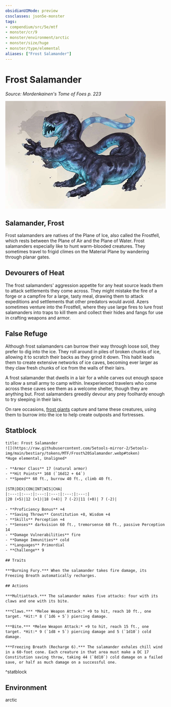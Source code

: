 ```yaml
---
obsidianUIMode: preview
cssclasses: json5e-monster
tags:
- compendium/src/5e/mtf
- monster/cr/9
- monster/environment/arctic
- monster/size/huge
- monster/type/elemental
aliases: ["Frost Salamander"]
---
```

# Frost Salamander
*Source: Mordenkainen's Tome of Foes p. 223*  

![](https://raw.githubusercontent.com/5etools-mirror-2/5etools-img/main/bestiary/MTF/Frost%20Salamander.webp#right)  
## Salamander, Frost

Frost salamanders are natives of the Plane of Ice, also called the Frostfell, which rests between the Plane of Air and the Plane of Water. Frost salamanders especially like to hunt warm-blooded creatures. They sometimes travel to frigid climes on the Material Plane by wandering through planar gates.

## Devourers of Heat

The frost salamanders' aggression appetite for any heat source leads them to attack settlements they come across. They might mistake the fire of a forge or a campfire for a large, tasty meal, drawing them to attack expeditions and settlements that other predators would avoid. Azers sometimes venture into the Frostfell, where they use large fires to lure frost salamanders into traps to kill them and collect their hides and fangs for use in crafting weapons and armor.

## False Refuge

Although frost salamanders can burrow their way through loose soil, they prefer to dig into the ice. They roll around in piles of broken chunks of ice, allowing it to scratch their backs as they grind it down. This habit leads them to create extensive networks of ice caves, becoming ever larger as they claw fresh chunks of ice from the walls of their lairs.

A frost salamander that dwells in a lair for a while carves out enough space to allow a small army to camp within. Inexperienced travelers who come across these caves see them as a welcome shelter, though they are anything but. Frost salamanders greedily devour any prey foolhardy enough to try sleeping in their lairs.

On rare occasions, [frost giants](/3-Mechanics/CLI/bestiary/giant/frost-giant.md) capture and tame these creatures, using them to burrow into the ice to help create outposts and fortresses.


## Statblock

```ad-statblock
title: Frost Salamander
![](https://raw.githubusercontent.com/5etools-mirror-2/5etools-img/main/bestiary/tokens/MTF/Frost%20Salamander.webp#token)
*Huge elemental, Unaligned*

- **Armor Class** 17 (natural armor)
- **Hit Points** 168 (`16d12 + 64`) 
- **Speed** 60 ft., burrow 40 ft., climb 40 ft.

|STR|DEX|CON|INT|WIS|CHA|
|:---:|:---:|:---:|:---:|:---:|:---:|
|20 (+5)|12 (+1)|18 (+4)| 7 (-2)|11 (+0)| 7 (-2)|

- **Proficiency Bonus** +4
- **Saving Throws** Constitution +8, Wisdom +4
- **Skills** Perception +4
- **Senses** darkvision 60 ft., tremorsense 60 ft., passive Perception 14
- **Damage Vulnerabilities** fire
- **Damage Immunities** cold
- **Languages** Primordial
- **Challenge** 9

## Traits

***Burning Fury.*** When the salamander takes fire damage, its Freezing Breath automatically recharges.

## Actions

***Multiattack.*** The salamander makes five attacks: four with its claws and one with its bite.

***Claws.*** *Melee Weapon Attack:* +9 to hit, reach 10 ft., one target. *Hit:* 8 (`1d6 + 5`) piercing damage.

***Bite.*** *Melee Weapon Attack:* +9 to hit, reach 15 ft., one target. *Hit:* 9 (`1d8 + 5`) piercing damage and 5 (`1d10`) cold damage.

***Freezing Breath (Recharge 6).*** The salamander exhales chill wind in a 60-foot cone. Each creature in that area must make a DC 17 Constitution saving throw, taking 44 (`8d10`) cold damage on a failed save, or half as much damage on a successful one.
```
^statblock

## Environment

arctic